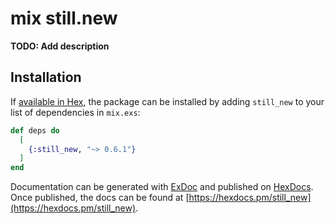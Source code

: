 # mix still.new

**TODO: Add description**

## Installation

If [available in Hex](https://hex.pm/docs/publish), the package can be installed
by adding `still_new` to your list of dependencies in `mix.exs`:

```elixir
def deps do
  [
    {:still_new, "~> 0.6.1"}
  ]
end
```

Documentation can be generated with [ExDoc](https://github.com/elixir-lang/ex_doc)
and published on [HexDocs](https://hexdocs.pm). Once published, the docs can
be found at [https://hexdocs.pm/still_new](https://hexdocs.pm/still_new).

